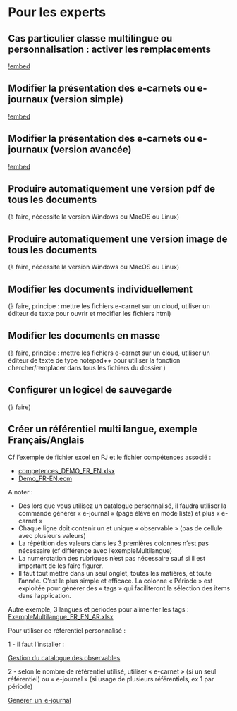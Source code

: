 # Pour les experts

<a id="cas_particulier_classe_multilingue_ou_personnalisation_activer_les_remplacements"></a>

## Cas particulier classe multilingue ou personnalisation : activer les remplacements

<!-- OK -->

[!embed](https://www.youtube.com/watch?v=BNEQPnIkK-I)

## Modifier la présentation des e-carnets ou e-journaux (version simple)

<!-- OK, idem ci-dessus -->
[!embed](https://www.youtube.com/watch?v=BNEQPnIkK-I)


## Modifier la présentation des e-carnets ou e-journaux (version avancée)

<!-- OK -->
[!embed](https://www.youtube.com/watch?v=hoBo7TR26vg)


## Produire automatiquement une version pdf de tous les documents

(à faire, nécessite la version Windows ou MacOS ou Linux)
<!-- [!embed](https://www.youtube.com/watch?v=k2J_pTScOA8) -->


## Produire automatiquement une version image de tous les documents

(à faire, nécessite la version Windows ou MacOS ou Linux)
<!-- [!embed](https://www.youtube.com/watch?v=k2J_pTScOA8) -->


## Modifier les documents individuellement

(à faire, principe : mettre les fichiers e-carnet sur un cloud, utiliser un éditeur de texte pour ouvrir et modifier les fichiers html)
<!-- [!embed](https://www.youtube.com/watch?v=k2J_pTScOA8) -->

<a id="modifier_les_documents_en_masse"></a>

## Modifier les documents en masse

(à faire, principe : mettre les fichiers e-carnet sur un cloud, utiliser un éditeur de texte de type notepad++ pour utiliser la fonction chercher/remplacer dans tous les fichiers du dossier )
<!-- [!embed](https://www.youtube.com/watch?v=k2J_pTScOA8) -->


## Configurer un logicel de sauvegarde

(à faire)
<!-- [!embed](https://www.youtube.com/watch?v=k2J_pTScOA8) -->


## Créer un référentiel multi langue, exemple Français/Anglais

Cf l’exemple de fichier excel en PJ et le fichier compétences associé : 

- [competences_DEMO_FR_EN.xlsx](files/misc/competences_DEMO_FR_EN.xlsx)
- [Demo_FR-EN.ecm](files/misc/Demo_FR-EN.ecm)

A noter : 

- Des lors que vous utilisez un catalogue personnalisé, il faudra utiliser la commande générer « e-journal » (page élève en mode liste) et plus « e-carnet »
- Chaque ligne doit contenir un et unique « observable » (pas de cellule avec plusieurs valeurs)
- La répétition des valeurs dans les 3 premières colonnes n’est pas nécessaire (cf différence avec l’exempleMultilangue)
- La numérotation des rubriques n’est pas nécessaire sauf si il est important de les faire figurer.
- Il faut tout mettre dans un seul onglet, toutes les matières, et toute l’année. C’est le plus simple et efficace. La colonne « Période » est exploitée pour générer des « tags » qui faciliteront la sélection des items dans l’application.
  
Autre exemple, 3 langues et périodes pour alimenter les tags : [ExempleMultilangue_FR_EN_AR.xlsx](files/misc/ExempleMultilangue_FR_EN_AR.xlsx)


Pour utiliser ce référentiel personnalisé : 

1 - il faut l’installer : 

[Gestion du catalogue des observables](25-Reglages.md#gestion_du_catalogue_des_observables)


2 - selon le nombre de référentiel utilisé, utiliser « e-carnet » (si un seul référentiel) ou « e-journal » (si usage de plusieurs référentiels, ex 1 par période)

[Generer_un_e-journal](22-MesEleves.md#generer_un_e-journal)

